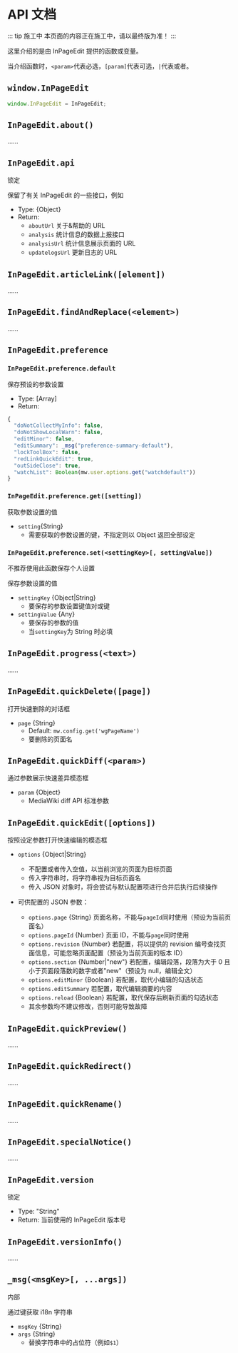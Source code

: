 # API 文档

::: tip 施工中
本页面的内容正在施工中，请以最终版为准！
:::

这里介绍的是由 InPageEdit 提供的函数或变量。

当介绍函数时，`<param>`代表必选，`[param]`代表可选，`|`代表或者。

## `window.InPageEdit`

```javascript
window.InPageEdit = InPageEdit;
```

## `InPageEdit.about()`

……

## `InPageEdit.api`

<status status="error">锁定</status>

保留了有关 InPageEdit 的一些接口，例如

- Type: {Object}
- Return:
  - `aboutUrl` 关于&帮助的 URL
  - `analysis` 统计信息的数据上报接口
  - `analysisUrl` 统计信息展示页面的 URL
  - `updatelogsUrl` 更新日志的 URL

## `InPageEdit.articleLink([element])`

……

## `InPageEdit.findAndReplace(<element>)`

……

## `InPageEdit.preference`

### `InPageEdit.preference.default`

保存预设的参数设置

- Type: [Array]
- Return:

```js
{
  "doNotCollectMyInfo": false,
  "doNotShowLocalWarn": false,
  "editMinor": false,
  "editSummary": _msg("preference-summary-default"),
  "lockToolBox": false,
  "redLinkQuickEdit": true,
  "outSideClose": true,
  "watchList": Boolean(mw.user.options.get("watchdefault"))
}
```

### `InPageEdit.preference.get([setting])`

获取参数设置的值

- `setting`{String}
  - 需要获取的参数设置的键，不指定则以 Object 返回全部设定

### `InPageEdit.preference.set(<settingKey>[, settingValue])`

<infobox type="info">不推荐使用此函数保存个人设置</infobox>

保存参数设置的值

- `settingKey` {Object|String}
  - 要保存的参数设置键值对或键
- `settingValue` {Any}
  - 要保存的参数的值
  - 当`settingKey`为 String 时必填

## `InPageEdit.progress(<text>)`

……

## `InPageEdit.quickDelete([page])`

打开快速删除的对话框

- `page` {String}
  - Default: `mw.config.get('wgPageName')`
  - 要删除的页面名

## `InPageEdit.quickDiff(<param>)`

通过参数展示快速差异模态框

- `param` {Object}
  - MediaWiki diff API 标准参数

## `InPageEdit.quickEdit([options])`

按照设定参数打开快速编辑的模态框

- `options` {Object|String}

  - 不配置或者传入空值，以当前浏览的页面为目标页面
  - 传入字符串时，将字符串视为目标页面名
  - 传入 JSON 对象时，将会尝试与默认配置项进行合并后执行后续操作

- 可供配置的 JSON 参数：
  - `options.page` {String} 页面名称，不能与`pageId`同时使用（预设为当前页面名）
  - `options.pageId` {Number} 页面 ID，不能与`page`同时使用
  - `options.revision` {Number} 若配置，将以提供的 revision 编号查找页面信息，可能忽略页面配置（预设为当前页面的版本 ID）
  - `options.section` {Number|"new"} 若配置，编辑段落，段落为大于 0 且小于页面段落数的数字或者"new"（预设为 null，编辑全文）
  - `options.editMinor` {Boolean} 若配置，取代小编辑的勾选状态
  - `options.editSummary` 若配置，取代编辑摘要的内容
  - `options.reload` {Boolean} 若配置，取代保存后刷新页面的勾选状态
  - 其余参数均不建议修改，否则可能导致故障

## `InPageEdit.quickPreview()`

……

## `InPageEdit.quickRedirect()`

……

## `InPageEdit.quickRename()`

……

## `InPageEdit.specialNotice()`

……

## `InPageEdit.version`

<status status="error">锁定</status>

- Type: "String"
- Return: 当前使用的 InPageEdit 版本号

## `InPageEdit.versionInfo()`

……

## `_msg(<msgKey>[, ...args])`

<status status="warning">内部</status>

通过键获取 i18n 字符串

- `msgKey` {String}
- `args` {String}
  - 替换字符串中的占位符（例如`$1`）
